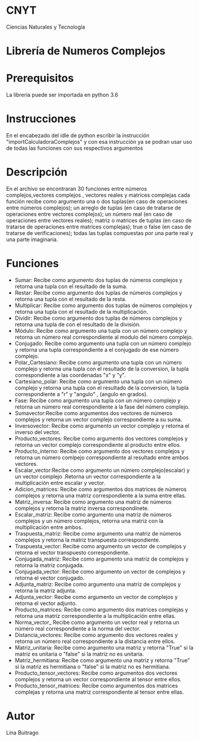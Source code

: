 # CNYT
Ciencias Naturales y Tecnología
# Librería de Numeros Complejos
# Prerequisitos
La libreria puede ser importada en python 3.6 
# Instrucciones
En el encabezado del idle de python escribir la instrucción "importCalculadoraComplejos"
y con esa instrucción ya se podran usar uso de todas las funciones con sus respectivos argumentos
# Descripción
En el archivo se encontraran 30 funciones entre números complejos,vectores complejos , vectores reales y matrices complejas cada función recibe como argumento una o dos tuplas(en caso de operaciones entre números complejos);  un arreglo de tuplas (en caso de tratarse de operaciones entre vectores complejos); un número real (en caso de operaciones entre vectores reales); matriz o matrices de tuplas (en caso de tratarse de operaciones entre matrices complejas); true o false (en caso de tratarse de verificaciones); todas las tuplas compuestas por una parte real y una parte imaginaria.
# Funciones
* Sumar: Recibe como argumento dos tuplas de números complejos y retorna una tupla con el resultado de la suma.
* Restar: Recibe como argumento dos tuplas de números complejos y retorna una tupla con el resultado de la resta.
* Multiplicar: Recibe como argumento dos tuplas de números complejos y retorna una tupla con el resultado de la multiplicación.
* Dividir: Recibe como argumento dos tuplas de números complejos y retorna una tupla de con el resultado de la división.
* Módulo: Recibe como argumento una tupla con un número complejo y retorna un número real correspondiente al modulo del número complejo.
* Conjugado: Recibe como argumento una tupla con un número complejo y retorna una tupla correspondiente a el conjugado de ese número complejo.
* Polar_Cartesiano: Recibe como argumento una tupla con un número complejo y retorna una tupla con el resultado de la conversion, la tupla correspondiente a las coordenadas "x" y "y".
* Cartesiano_polar: Recibe como argumento una tupla con un número complejo y retorna una tupla con el resultado de la conversion, la tupla correspondiente a "r" y "angulo" , (angulo en grados).
* Fase: Recibe como argumento una tupla con un número complejo y retorna un número real correspondiente a la fase del número complejo.
* Sumavector:Recibe como argumentos dos vectores de números complejos y retorna un vector complejo correspondiente a su suma.
* Inversovector: Recibe como argumento un vector complejo y retorna el inverso del vector.
* Producto_vectores: Recibe como argumento dos vectores complejos y retorna un vector complejo correspondiente al producto entre ellos.
* Producto_interno: Recibe como argumento dos vectores complejos y retorna un número comlpejo correspondiente al resultado entre ambos vectores.
* Escalar_vector:Recibe como argumento un número complejo(escalar) y un vector complejo .Retorna un vector correspondiente a la multiplicación entre escalar y vector.
* Adicion_matrices: Recibe como argumentos dos matrices de números complejos y retorna una matriz correspondiente a la suma entre ellas.
* Matriz_inversa: Recibe como argumento una matriz de números complejos y retorna la matriz inversa correspondinete.
* Escalar_matriz: Recibe como argumento una matriz de números complejos y un número complejos, retorna una matriz con la multiplicación entre ambos.
* Traspuesta_matriz: Recibe como argumento una matriz de números complejos y retorna la matriz transpuesta correspondiente.
* Traspuesta_vector: Recibe como argumento un vector de complejos y retorna el vector transpuesto correspondiente.
* Conjugada_matriz: Recibe como argumento una matriz de complejos y retorna la matriz conjugada.
* Conjugada_vector: Recibe como argumento un vector de complejos y retorna el vector conjugado.
* Adjunta_matriz: Recibe como argumento una matriz de complejos y retorna la matriz adjunta.
* Adjunta_vector: Recibe como argumento un vector de complejos y retorna el vector adjunto.
* Producto_matrices: Recibe como argumento dos matrices complejas y retorna una matriz correspondiente a la multiplicación entre ellas.
* Norma_vector_ Recibe como argumento un vector real y retorna un número real correspondiente a la norma del vector.
* Distancia_vectores: Recibe como argumento dos vectores reales y retorna un número real correspondiente a la distancia entre ellos.
* Matriz_unitaria: Recibe como argumento una matriz y retorna "True" si la matriz es unitaria o "false" si la matriz no es unitaria.
* Matriz_hermitiana: Recibe como argumento una matriz y retorna "True" si la matriz es hermitiana o "false" si la matriz no es hermitiana.
* Producto_tensor_vectores: Recibe como argumentos dos vectores complejos y retorna un vector correspondiente al tensor entre ellos.
* Producto_tensor_matrices: Recibe como argumentos dos matrices complejas y retorna una matriz correspondiente al tensor entre ellas.








# Autor
Lina Buitrago
